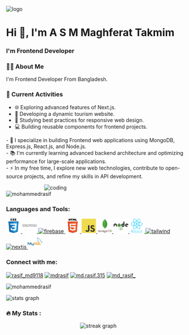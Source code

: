 ![logo](https://res.cloudinary.com/dvubt5hiv/image/upload/v1730266019/xdbfzqxmvr2uoozvqrza.jpg)
<h1 align="left">Hi 👋, I'm A S M Maghferat Takmim</h1>
<h3 align="left">I'm Frontend Developer</h3>

<h3 align="left">👨‍💻 About Me</h3>
<p> I'm Frontend Developer From Bangladesh.</p>

<h3 align="left">📌 Current Activities</h3>
<ul>
  <li>🌐 Exploring advanced features of Next.js.</li>
  <li>🛫 Developing a dynamic tourism website.</li>
  <li>📖 Studying best practices for responsive web design.</li>
  <li>💻 Building reusable components for frontend projects.</li>
</ul>

<p align="left">
  - 🔭 I specialize in building Frontend web applications using MongoDB, Express.js, React.js, and Node.js.<br>
  - 📚 I'm currently learning advanced backend architecture and optimizing performance for large-scale applications.<br>
  - ⚡ In my free time, I explore new web technologies, contribute to open-source projects, and refine my skills in API development.<br>
</p>

<img align="right" alt="coding" width="400" src="https://i.pinimg.com/originals/f1/e7/34/f1e734f9cade86fe737a9aa404ad5677.gif">

<p align="left"> <img src="https://komarev.com/ghpvc/?username=mohammedrasif&label=Profile%20views&color=0e75b6&style=flat" alt="mohammedrasif" /> </p>




<h3 align="left">Languages and Tools:</h3>
<p align="left">
  <a href="https://www.w3schools.com/css/" target="_blank" rel="noreferrer">
    <img src="https://raw.githubusercontent.com/devicons/devicon/master/icons/css3/css3-original-wordmark.svg" alt="css3" width="40" height="40" />
  </a>
  <a href="https://expressjs.com" target="_blank" rel="noreferrer">
    <img src="https://raw.githubusercontent.com/devicons/devicon/master/icons/express/express-original-wordmark.svg" alt="express" width="40" height="40" />
  </a>
  <a href="https://firebase.google.com/" target="_blank" rel="noreferrer">
    <img src="https://www.vectorlogo.zone/logos/firebase/firebase-icon.svg" alt="firebase" width="40" height="40" />
  </a>
  <a href="https://www.w3.org/html/" target="_blank" rel="noreferrer">
    <img src="https://raw.githubusercontent.com/devicons/devicon/master/icons/html5/html5-original-wordmark.svg" alt="html5" width="40" height="40" />
  </a>
  <a href="https://developer.mozilla.org/en-US/docs/Web/JavaScript" target="_blank" rel="noreferrer">
    <img src="https://raw.githubusercontent.com/devicons/devicon/master/icons/javascript/javascript-original.svg" alt="javascript" width="40" height="40" />
  </a>
  <a href="https://www.mongodb.com/" target="_blank" rel="noreferrer">
    <img src="https://raw.githubusercontent.com/devicons/devicon/master/icons/mongodb/mongodb-original-wordmark.svg" alt="mongodb" width="40" height="40" />
  </a>
  <a href="https://nodejs.org" target="_blank" rel="noreferrer">
    <img src="https://raw.githubusercontent.com/devicons/devicon/master/icons/nodejs/nodejs-original-wordmark.svg" alt="nodejs" width="40" height="40" />
  </a>
  <a href="https://reactjs.org/" target="_blank" rel="noreferrer">
    <img src="https://raw.githubusercontent.com/devicons/devicon/master/icons/react/react-original-wordmark.svg" alt="react" width="40" height="40" />
  </a>
  <a href="https://tailwindcss.com/" target="_blank" rel="noreferrer">
    <img src="https://www.vectorlogo.zone/logos/tailwindcss/tailwindcss-icon.svg" alt="tailwind" width="40" height="40" />
  </a>
  <a href="https://nextjs.org/" target="_blank" rel="noreferrer">
    <img src="https://cdn.worldvectorlogo.com/logos/next-js.svg" alt="nextjs" width="40" height="40" />
  </a>
  <a href="https://www.mysql.com/" target="_blank" rel="noreferrer">
    <img src="https://raw.githubusercontent.com/devicons/devicon/master/icons/mysql/mysql-original-wordmark.svg" alt="mysql" width="40" height="40" />
  </a>
</p>

<h3 align="left">Connect with me:</h3>
<p align="left">
<a href="https://x.com/MTakmim58515" target="blank"><img align="center" src="https://raw.githubusercontent.com/rahuldkjain/github-profile-readme-generator/master/src/images/icons/Social/twitter.svg" alt="rasif_md9118" height="30" width="40" /></a>
<a href="https://www.linkedin.com/in/maghferat-takmim-486411322/" target="blank"><img align="center" src="https://raw.githubusercontent.com/rahuldkjain/github-profile-readme-generator/master/src/images/icons/Social/linked-in-alt.svg" alt="mdrasif" height="30" width="40" /></a>
<a href="https://www.facebook.com/takmim00" target="blank"><img align="center" src="https://raw.githubusercontent.com/rahuldkjain/github-profile-readme-generator/master/src/images/icons/Social/facebook.svg" alt="md.rasif.315" height="30" width="40" /></a>
<a href="https://www.instagram.com/takmim_00/" target="blank"><img align="center" src="https://raw.githubusercontent.com/rahuldkjain/github-profile-readme-generator/master/src/images/icons/Social/instagram.svg" alt="md_rasif_" height="30" width="40" /></a>
</p>




<p align="">
  <img align="" src="https://github-readme-stats.vercel.app/api/top-langs?username=mohammedrasif&show_icons=true&locale=en&layout=compact&theme=dracula" alt="mohammedrasif" />
</p>

<div align="">
  <img src="https://github-readme-stats.vercel.app/api?username=mohammedrasif&hide_title=false&hide_rank=false&show_icons=true&include_all_commits=true&count_private=true&disable_animations=false&theme=dracula&locale=en&hide_border=false" height="150" alt="stats graph" />
</div>



<h3 align="left">🔥 My Stats :</h3>

<div align="center">
  <img src="https://streak-stats.demolab.com?user=mohammedrasif&locale=en&mode=daily&theme=dark&hide_border=false&border_radius=5&order=3" height="220" alt="streak graph" />
</div>

